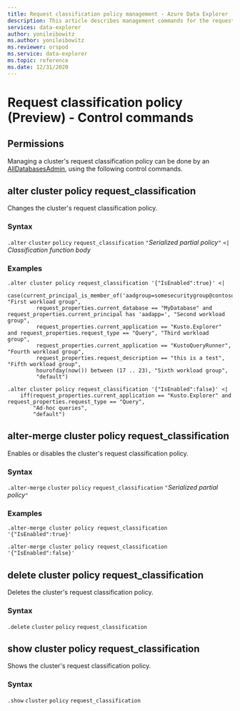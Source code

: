 ```yaml
---
title: Request classification policy management - Azure Data Explorer
description: This article describes management commands for the request classification policy in Azure Data Explorer.
services: data-explorer
author: yonileibowitz
ms.author: yonileibowitz
ms.reviewer: orspod
ms.service: data-explorer
ms.topic: reference
ms.date: 12/31/2020
---
```

# Request classification policy (Preview) - Control commands

## Permissions

Managing a cluster's request classification policy can be done by an [AllDatabasesAdmin](access-control/role-based-authorization.md),
using the following control commands.

## alter cluster policy request_classification

Changes the cluster's request classification policy.

### Syntax

`.alter` `cluster` `policy` `request_classification` `"`*Serialized partial policy*`"` `<|` *Classification function body*

### Examples

<!-- csl -->
```
.alter cluster policy request_classification '{"IsEnabled":true}' <|
    case(current_principal_is_member_of('aadgroup=somesecuritygroup@contoso.com'), "First workload group",
         request_properties.current_database == "MyDatabase" and request_properties.current_principal has 'aadapp=', "Second workload group",
         request_properties.current_application == "Kusto.Explorer" and request_properties.request_type == "Query", "Third workload group",
         request_properties.current_application == "KustoQueryRunner", "Fourth workload group",
         request_properties.request_description == "this is a test", "Fifth workload group",
         hourofday(now()) between (17 .. 23), "Sixth workload group",
         "default")
```

<!-- csl -->
```
.alter cluster policy request_classification '{"IsEnabled":false}' <|
    iff(request_properties.current_application == "Kusto.Explorer" and request_properties.request_type == "Query",
        "Ad-hoc queries",
        "default")
```

## alter-merge cluster policy request_classification

Enables or disables the cluster's request classification policy.

### Syntax

`.alter-merge` `cluster` `policy` `request_classification` `"`*Serialized partial policy*`"`

### Examples

<!-- csl -->
```
.alter-merge cluster policy request_classification '{"IsEnabled":true}'
```

<!-- csl -->
```
.alter-merge cluster policy request_classification '{"IsEnabled":false}'
```

## delete cluster policy request_classification

Deletes the cluster's request classification policy.

### Syntax

`.delete` `cluster` `policy` `request_classification`

## show cluster policy request_classification

Shows the cluster's request classification policy.

### Syntax

`.show` `cluster` `policy` `request_classification`
